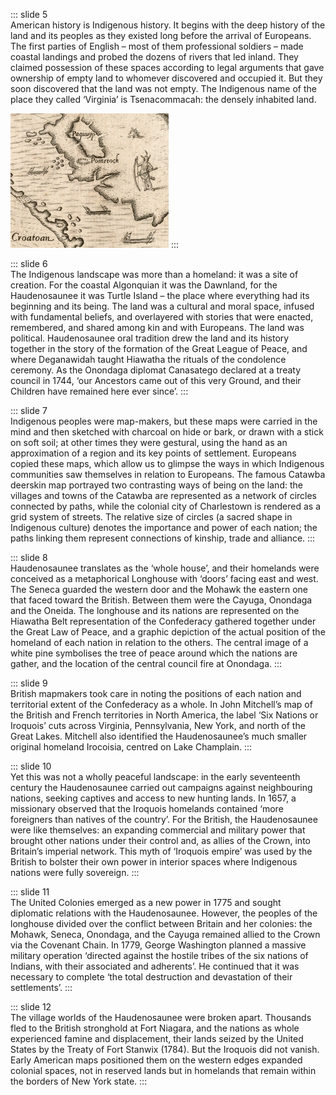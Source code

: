::: slide 5  
American history is Indigenous history. It begins with the deep history of the land and its peoples as they existed long before the arrival of Europeans. The first parties of English – most of them professional soldiers – made coastal landings and probed the dozens of rivers that led inland. They claimed possession of these spaces according to legal arguments that gave ownership of empty land to whomever discovered and occupied it. But they soon discovered that the land was not empty. The Indigenous name of the place they called ‘Virginia’ is Tsenacommacah: the densely inhabited land.

![Virginia](../assets/img/stories/story1_1.png)
:::

::: slide 6  
The Indigenous landscape was more than a homeland: it was a site of creation. For the coastal Algonquian it was the Dawnland, for the Haudenosaunee it was Turtle Island – the place where everything had its beginning and its being. The land was a cultural and moral space, infused with fundamental beliefs, and overlayered with stories that were enacted, remembered, and shared among kin and with Europeans. The land was political. Haudenosaunee oral tradition drew the land and its history together in the story of the formation of the Great League of Peace, and where Deganawidah taught Hiawatha the rituals of the condolence ceremony. As the Onondaga diplomat Canasatego declared at a treaty council in 1744, ‘our Ancestors came out of this very Ground, and their Children have remained here ever since’.
:::

::: slide 7  
Indigenous peoples were map-makers, but these maps were carried in the mind and then sketched with charcoal on hide or bark, or drawn with a stick on soft soil; at other times they were gestural, using the hand as an approximation of a region and its key points of settlement. Europeans copied these maps, which allow us to glimpse the ways in which Indigenous communities saw themselves in relation to Europeans. The famous Catawba deerskin map portrayed two contrasting ways of being on the land: the villages and towns of the Catawba are represented as a network of circles connected by paths, while the colonial city of Charlestown is rendered as a grid system of streets. The relative size of circles (a sacred shape in Indigenous culture) denotes the importance and power of each nation; the paths linking them represent connections of kinship, trade and alliance.
:::

::: slide 8  
Haudenosaunee translates as the ‘whole house’, and their homelands were conceived as a metaphorical Longhouse with ‘doors’ facing east and west. The Seneca guarded the western door and the Mohawk the eastern one that faced toward the British. Between them were the Cayuga, Onondaga and the Oneida. The longhouse and its nations are represented on the Hiawatha Belt representation of the Confederacy gathered together under the Great Law of Peace, and a graphic depiction of the actual position of the homeland of each nation in relation to the others. The central image of a white pine symbolises the tree of peace around which the nations are gather, and the location of the central council fire at Onondaga.
:::

::: slide 9  
British mapmakers took care in noting the positions of each nation and territorial extent of the Confederacy as a whole. In John Mitchell’s map of the British and French territories in North America, the label ‘Six Nations or Iroquois’ cuts across Virginia, Pennsylvania, New York, and north of the Great Lakes. Mitchell also identified the Haudenosaunee’s much smaller original homeland Irocoisia, centred on Lake Champlain.
:::

::: slide 10  
Yet this was not a wholly peaceful landscape: in the early seventeenth century the Haudenosaunee carried out campaigns against neighbouring nations, seeking captives and access to new hunting lands. In 1657, a missionary observed that the Iroquois homelands contained ‘more foreigners than natives of the country’. For the British, the Haudenosaunee were like themselves: an expanding commercial and military power that brought other nations under their control and, as allies of the Crown, into Britain’s imperial network. This myth of ‘Iroquois empire’ was used by the British to bolster their own power in interior spaces where Indigenous nations were fully sovereign.
:::

::: slide 11  
The United Colonies emerged as a new power in 1775 and sought diplomatic relations with the Haudenosaunee. However, the peoples of the longhouse divided over the conflict between Britain and her colonies: the Mohawk, Seneca, Onondaga, and the Cayuga remained allied to the Crown via the Covenant Chain. In 1779, George Washington planned a massive military operation ‘directed against the hostile tribes of the six nations of Indians, with their associated and adherents’. He continued that it was necessary to complete ‘the total destruction and devastation of their settlements’.
:::

::: slide 12  
The village worlds of the Haudenosaunee were broken apart. Thousands fled to the British stronghold at Fort Niagara, and the nations as whole experienced famine and displacement, their lands seized by the United States by the Treaty of Fort Stanwix (1784). But the Iroquois did not vanish. Early American maps positioned them on the western edges expanded colonial spaces, not in reserved lands but in homelands that remain within the borders of New York state.
:::
